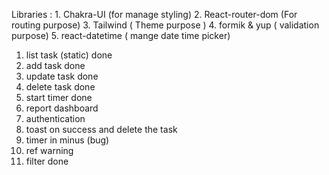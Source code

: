 Libraries :
    1. Chakra-UI (for manage styling)
    2. React-router-dom (For routing purpose)
    3. Tailwind ( Theme purpose )
    4. formik & yup ( validation purpose)
    5. react-datetime ( mange date time picker)

1. list task (static) done
2. add task  done
3. update task done
4. delete task done
5. start timer done
6. report dashboard
7. authentication
8. toast on success and delete the task
9. timer in minus (bug)
10. ref warning
11. filter done